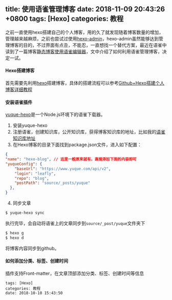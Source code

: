 
title: 使用语雀管理博客
date: 2018-11-09 20:43:26 +0800
tags: [Hexo]
categories: 教程
---

之前一直使用hexo搭建自己的个人博客，用的久了就发现随着博客数量的增加，管理越来越麻烦，之前也尝试过使用[hexo-admin](https://jaredforsyth.com/hexo-admin/)，hexo-admin虽然能够达到管理博客的目的，不过界面有点丑，不能忍，一直想找一个替代方案，最近在语雀中读到了一篇博客[静态博客使用语雀编辑器](https://www.yuque.com/page/luan.ma/yuque2blog)，文中介绍了如何利用语雀管理博客，决定一试。

#### <a name="x43bcd"></a>Hexo搭建博客
首先需要先利用[hexo](https://hexo.io/zh-cn/index.html)搭建博客，具体的搭建流程可以参考[Github+Hexo搭建个人博客详细教程](http://www.ileafly.com/2018/11/10/yuque/Github+Hexo搭建个人博客详细教程/)

#### <a name="wgwlfo"></a>安装语雀插件
[yuque-hexo](https://github.com/x-cold/yuque-hexo/)是一个Node.js环境下的语雀下载器。
1. 安装yuque-hexo
2. 注册语雀，创建知识库，公开知识库，获得博客知识库的地址，比如我的[语雀知识库地址](https://www.yuque.com/leafly/blog)
3. 在Hexo博客的目录下面找到package.json文件，进入如下配置：
```json
{
"name": "hexo-blog", // 这里一般原来就有，直接添加下面的内容即可
"yuqueConfig": {
    "baseUrl": "https://www.yuque.com/api/v2",
    "login": "leafly",
    "repo": "blog",
    "postPath": "source/_posts/yuque"
  },
}
```
4. 同步文章
```powershell
$ yuque-hexo sync
```
执行完毕，会自动将语雀上的文章同步到`source/_post/yuque`文件夹下
```powershell
$ hexo g
$ hexo d
```
将博客内容同步到github。

#### <a name="ol3liq"></a>如何添加分类、标签、创建时间
插件支持Front-matter，在文章顶部添加分类、标签、创建时间等信息
```makedown
tags: [Hexo]
categories: 教程
date: 2018-10-10 15:43:50
```



